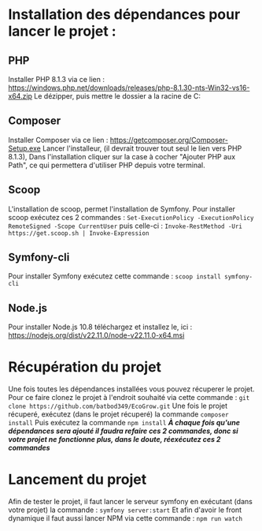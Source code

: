 # Installation des dépendances pour lancer le projet : 
## PHP
  Installer PHP 8.1.3 via ce lien : https://windows.php.net/downloads/releases/php-8.1.30-nts-Win32-vs16-x64.zip
  Le dézipper, puis mettre le dossier a la racine de C:
## Composer
  Installer Composer via ce lien : https://getcomposer.org/Composer-Setup.exe
  Lancer l'installeur, (il devrait trouver tout seul le lien vers PHP 8.1.3),
  Dans l'installation cliquer sur la case à cocher "Ajouter PHP aux Path", ce qui permettera d'utiliser PHP depuis votre terminal.
## Scoop
  L'installation de scoop, permet l'installation de Symfony.
  Pour installer scoop exécutez ces 2 commandes : `Set-ExecutionPolicy -ExecutionPolicy RemoteSigned -Scope CurrentUser` puis celle-ci : `Invoke-RestMethod -Uri https://get.scoop.sh | Invoke-Expression`
## Symfony-cli
  Pour installer Symfony exécutez cette commande : `scoop install symfony-cli`
## Node.js
  Pour installer Node.js 10.8 téléchargez et installez le, ici : https://nodejs.org/dist/v22.11.0/node-v22.11.0-x64.msi

# Récupération du projet
  Une fois toutes les dépendances installées vous pouvez récuperer le projet.
  Pour ce faire clonez le projet à l'endroit souhaité via cette commande : `git clone https://github.com/batbod349/EcoGrow.git`
  Une fois le projet récuperé, exécutez (dans le projet récuperé) la commande `composer install`
  Puis exécutez la commande `npm install`
**_À chaque fois qu'une dépendances sera ajouté il faudra refaire ces 2 commandes, donc si votre projet ne fonctionne plus, dans le doute, réexécutez ces 2 commandes_**

# Lancement du projet 
  Afin de tester le projet, il faut lancer le serveur symfony en exécutant (dans votre projet) la commande : `symfony server:start`
  Et afin d'avoir le front dynamique il faut aussi lancer NPM via cette commande : `npm run watch`
  

